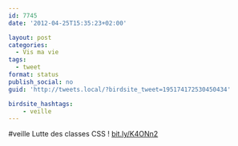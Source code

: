 ```yaml
---
id: 7745
date: '2012-04-25T15:35:23+02:00'

layout: post
categories:
  - Vis ma vie
tags:
  - tweet
format: status
publish_social: no
guid: 'http://tweets.local/?birdsite_tweet=195174172530450434'

birdsite_hashtags:
    - veille
---
```


\#veille Lutte des classes CSS ! [bit.ly/K4ONn2](http://bit.ly/K4ONn2)